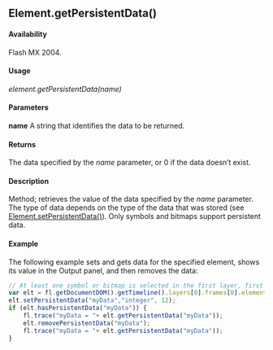## Element.getPersistentData()

#### Availability

Flash MX 2004.

#### Usage

*element.getPersistentData(name)*

#### Parameters

**name** A string that identifies the data to be returned.

#### Returns

The data specified by the *name* parameter, or 0 if the data doesn’t exist.

#### Description

Method; retrieves the value of the data specified by the *name* parameter. The type of data depends on the type of the data that was stored (see [Element.setPersistentData()](../Element_object/Element17.md)). Only symbols and bitmaps support persistent data.

#### Example

The following example sets and gets data for the specified element, shows its value in the Output panel, and then removes the data:

```javascript
// At least one symbol or bitmap is selected in the first layer, first frame. 
var elt = fl.getDocumentDOM().getTimeline().layers[0].frames[0].elements[0]; 
elt.setPersistentData("myData","integer", 12);
if (elt.hasPersistentData("myData")) {
    fl.trace("myData = "+ elt.getPersistentData("myData"));
    elt.removePersistentData("myData");
    fl.trace("myData = "+ elt.getPersistentData("myData"));
}
```
